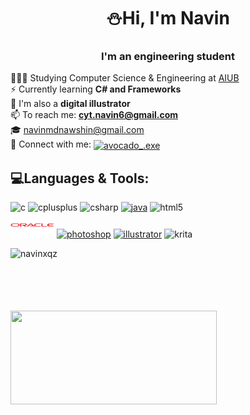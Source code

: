 <h1 align="center">⛄Hi, I'm Navin</h1>
<h3 align="center">I'm an engineering student</h3>

👩🏻‍🎓 Studying Computer Science & Engineering at [AIUB](https://www.aiub.edu/)</br>
⚡ Currently learning **C# and Frameworks**</br>
🎨 I'm also a **digital illustrator**</br>
📫 To reach me: **cyt.navin6@gmail.com**</br>
🎓 [navinmdnawshin@gmail.com](navinmdnawshin@gmail.com)</br>
🌱 Connect with me: <a href="https://instagram.com/avocado_.exe" target="blank"><img align="center" src="https://img.shields.io/badge/Instagram-%23E4405F.svg?style=for-the-badge&logo=Instagram&logoColor=white" alt="avocado_.exe" height="23" width="110" /></a>
</p>

<h2 align="left">💻Languages & Tools:</h2>
<p align="left"><img src="https://img.shields.io/badge/c-%2300599C.svg?style=for-the-badge&logo=c&logoColor=white" alt="c" width="58" height="30"/>
<img src="https://img.shields.io/badge/c++-%2300599C.svg?style=for-the-badge&logo=c%2B%2B&logoColor=white" alt="cplusplus" width="73" height="30"/>
<img src="https://img.shields.io/badge/c%23-%23239120.svg?style=for-the-badge&logo=csharp&logoColor=white" alt="csharp" width="68" height="30"/>
<a href="https://www.java.com" target="_blank" rel="noreferrer"/><img src="https://img.shields.io/badge/java-%23ED8B00.svg?style=for-the-badge&logo=openjdk&logoColor=white" alt="java" width="80" height="30"/></a>
<img src="https://img.shields.io/badge/html5-%23E34F26.svg?style=for-the-badge&logo=html5&logoColor=white" alt="html5" width="90" height="30"/></br>
<a href="https://www.oracle.com/" target="_blank" rel="noreferrer"/><img src="https://raw.githubusercontent.com/devicons/devicon/master/icons/oracle/oracle-original.svg" alt="oracle" width="70" height="40"/></a>
<a href="https://www.adobe.com/in/products/photoshop.html" target="_blank" rel="noreferrer"/><img src="https://www.cdnlogo.com/logos/a/88/adobe-photoshop.svg" alt="photoshop" width="40" height="32"/></a>
<a href="https://www.adobe.com/in/products/illustrator.html" target="_blank" rel="noreferrer"/><img src="https://img.shields.io/badge/adobe%20illustrator-%23FF9A00.svg?style=for-the-badge&logo=adobe%20illustrator&logoColor=white" alt="illustrator" width="165" height="30"/></a>
<img src="https://img.shields.io/badge/Krita-203759?style=for-the-badge&logo=krita&logoColor=EEF37B" alt="krita" width="90" height="30"/></p>

<p><img align="left" src="https://github-readme-stats.vercel.app/api/top-langs?username=navinxqz&show_icons=true&locale=en&layout=normal&theme=rose_pine" alt="navinxqz" width="250" height="100"/></p>
</br></br></br></br></br>
<p><img align="left" src="https://github-readme-stats.vercel.app/api?username=navinxqz&show_icons=false&theme=rose_pine"width="330" height="150"/></p>

